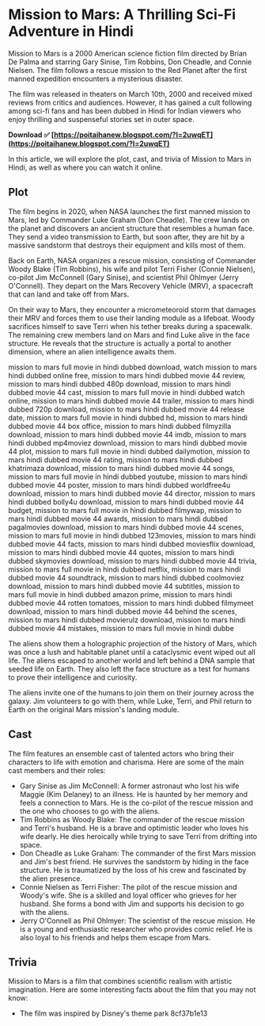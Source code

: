 
 
# Mission to Mars: A Thrilling Sci-Fi Adventure in Hindi
 
Mission to Mars is a 2000 American science fiction film directed by Brian De Palma and starring Gary Sinise, Tim Robbins, Don Cheadle, and Connie Nielsen. The film follows a rescue mission to the Red Planet after the first manned expedition encounters a mysterious disaster.
 
The film was released in theaters on March 10th, 2000 and received mixed reviews from critics and audiences. However, it has gained a cult following among sci-fi fans and has been dubbed in Hindi for Indian viewers who enjoy thrilling and suspenseful stories set in outer space.
 
**Download ✅ [https://poitaihanew.blogspot.com/?l=2uwqET](https://poitaihanew.blogspot.com/?l=2uwqET)**


 
In this article, we will explore the plot, cast, and trivia of Mission to Mars in Hindi, as well as where you can watch it online.
  
## Plot
 
The film begins in 2020, when NASA launches the first manned mission to Mars, led by Commander Luke Graham (Don Cheadle). The crew lands on the planet and discovers an ancient structure that resembles a human face. They send a video transmission to Earth, but soon after, they are hit by a massive sandstorm that destroys their equipment and kills most of them.
 
Back on Earth, NASA organizes a rescue mission, consisting of Commander Woody Blake (Tim Robbins), his wife and pilot Terri Fisher (Connie Nielsen), co-pilot Jim McConnell (Gary Sinise), and scientist Phil Ohlmyer (Jerry O'Connell). They depart on the Mars Recovery Vehicle (MRV), a spacecraft that can land and take off from Mars.
 
On their way to Mars, they encounter a micrometeoroid storm that damages their MRV and forces them to use their landing module as a lifeboat. Woody sacrifices himself to save Terri when his tether breaks during a spacewalk. The remaining crew members land on Mars and find Luke alive in the face structure. He reveals that the structure is actually a portal to another dimension, where an alien intelligence awaits them.
 
mission to mars full movie in hindi dubbed download,  watch mission to mars hindi dubbed online free,  mission to mars hindi dubbed movie 44 review,  mission to mars hindi dubbed 480p download,  mission to mars hindi dubbed movie 44 cast,  mission to mars full movie in hindi dubbed watch online,  mission to mars hindi dubbed movie 44 trailer,  mission to mars hindi dubbed 720p download,  mission to mars hindi dubbed movie 44 release date,  mission to mars full movie in hindi dubbed hd,  mission to mars hindi dubbed movie 44 box office,  mission to mars hindi dubbed filmyzilla download,  mission to mars hindi dubbed movie 44 imdb,  mission to mars hindi dubbed mp4moviez download,  mission to mars hindi dubbed movie 44 plot,  mission to mars full movie in hindi dubbed dailymotion,  mission to mars hindi dubbed movie 44 rating,  mission to mars hindi dubbed khatrimaza download,  mission to mars hindi dubbed movie 44 songs,  mission to mars full movie in hindi dubbed youtube,  mission to mars hindi dubbed movie 44 poster,  mission to mars hindi dubbed worldfree4u download,  mission to mars hindi dubbed movie 44 director,  mission to mars hindi dubbed bolly4u download,  mission to mars hindi dubbed movie 44 budget,  mission to mars full movie in hindi dubbed filmywap,  mission to mars hindi dubbed movie 44 awards,  mission to mars hindi dubbed pagalmovies download,  mission to mars hindi dubbed movie 44 scenes,  mission to mars full movie in hindi dubbed 123movies,  mission to mars hindi dubbed movie 44 facts,  mission to mars hindi dubbed moviesflix download,  mission to mars hindi dubbed movie 44 quotes,  mission to mars hindi dubbed skymovies download,  mission to mars hindi dubbed movie 44 trivia,  mission to mars full movie in hindi dubbed netflix,  mission to mars hindi dubbed movie 44 soundtrack,  mission to mars hindi dubbed coolmoviez download,  mission to mars hindi dubbed movie 44 subtitles,  mission to mars full movie in hindi dubbed amazon prime,  mission to mars hindi dubbed movie 44 rotten tomatoes,  mission to mars hindi dubbed filmymeet download,  mission to mars hindi dubbed movie 44 behind the scenes,  mission to mars hindi dubbed movierulz download,  mission to mars hindi dubbed movie 44 mistakes,  mission to mars full movie in hindi dubbe
 
The aliens show them a holographic projection of the history of Mars, which was once a lush and habitable planet until a cataclysmic event wiped out all life. The aliens escaped to another world and left behind a DNA sample that seeded life on Earth. They also left the face structure as a test for humans to prove their intelligence and curiosity.
 
The aliens invite one of the humans to join them on their journey across the galaxy. Jim volunteers to go with them, while Luke, Terri, and Phil return to Earth on the original Mars mission's landing module.
  
## Cast
 
The film features an ensemble cast of talented actors who bring their characters to life with emotion and charisma. Here are some of the main cast members and their roles:
 
- Gary Sinise as Jim McConnell: A former astronaut who lost his wife Maggie (Kim Delaney) to an illness. He is haunted by her memory and feels a connection to Mars. He is the co-pilot of the rescue mission and the one who chooses to go with the aliens.
- Tim Robbins as Woody Blake: The commander of the rescue mission and Terri's husband. He is a brave and optimistic leader who loves his wife dearly. He dies heroically while trying to save Terri from drifting into space.
- Don Cheadle as Luke Graham: The commander of the first Mars mission and Jim's best friend. He survives the sandstorm by hiding in the face structure. He is traumatized by the loss of his crew and fascinated by the alien presence.
- Connie Nielsen as Terri Fisher: The pilot of the rescue mission and Woody's wife. She is a skilled and loyal officer who grieves for her husband. She forms a bond with Jim and supports his decision to go with the aliens.
- Jerry O'Connell as Phil Ohlmyer: The scientist of the rescue mission. He is a young and enthusiastic researcher who provides comic relief. He is also loyal to his friends and helps them escape from Mars.

## Trivia
 
Mission to Mars is a film that combines scientific realism with artistic imagination. Here are some interesting facts about the film that you may not know:

- The film was inspired by Disney's theme park 8cf37b1e13


